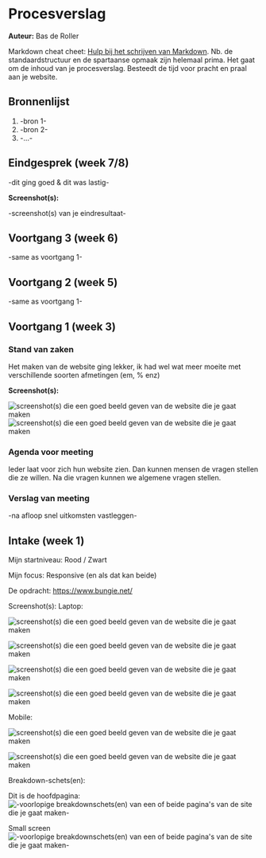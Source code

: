# Procesverslag
**Auteur:** Bas de Roller

Markdown cheat cheet: [Hulp bij het schrijven van Markdown](https://github.com/adam-p/markdown-here/wiki/Markdown-Cheatsheet). Nb. de standaardstructuur en de spartaanse opmaak zijn helemaal prima. Het gaat om de inhoud van je procesverslag. Besteedt de tijd voor pracht en praal aan je website.



## Bronnenlijst
1. -bron 1-
2. -bron 2-
3. -...-



## Eindgesprek (week 7/8)

-dit ging goed & dit was lastig-

**Screenshot(s):**

-screenshot(s) van je eindresultaat-



## Voortgang 3 (week 6)

-same as voortgang 1-



## Voortgang 2 (week 5)

-same as voortgang 1-



## Voortgang 1 (week 3)

### Stand van zaken

Het maken van de website ging lekker, ik had wel wat meer moeite met verschillende soorten afmetingen (em, % enz)

**Screenshot(s):**

![screenshot(s) die een goed beeld geven van de website die je gaat maken](images/Voortgang.png)
![screenshot(s) die een goed beeld geven van de website die je gaat maken](images/Voortgang2.png)

### Agenda voor meeting

Ieder laat voor zich hun website zien. Dan kunnen mensen de vragen stellen die ze willen. Na die vragen kunnen we algemene vragen stellen.

### Verslag van meeting

-na afloop snel uitkomsten vastleggen-



## Intake (week 1)

Mijn startniveau: Rood / Zwart

Mijn focus: Responsive (en als dat kan beide)

De opdracht: https://www.bungie.net/

Screenshot(s):
Laptop:

![screenshot(s) die een goed beeld geven van de website die je gaat maken](images/HomeBungienet.png)

![screenshot(s) die een goed beeld geven van de website die je gaat maken](images/HomeBungienet2.png)

![screenshot(s) die een goed beeld geven van de website die je gaat maken](images/BungienetBeyond.png)

![screenshot(s) die een goed beeld geven van de website die je gaat maken](images/SeasonsBungienet.png)

Mobile:

![screenshot(s) die een goed beeld geven van de website die je gaat maken](images/MobileHome.jpeg)

![screenshot(s) die een goed beeld geven van de website die je gaat maken](images/MobileNav.jpeg)

Breakdown-schets(en):

Dit is de hoofdpagina:
![-voorlopige breakdownschets(en) van een of beide pagina's van de site die je gaat maken-](images/Wireframe1.png)

Small screen
![-voorlopige breakdownschets(en) van een of beide pagina's van de site die je gaat maken-](images/bungienetsmall.png)
